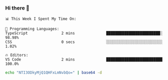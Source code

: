 ### Hi there 👋

<!--START_SECTION:waka-->
```text
📊 This Week I Spent My Time On: 

💬 Programming Languages: 
TypeScript               2 mins              ████████████████████████░   98.98% 
CSS                      0 secs              ░░░░░░░░░░░░░░░░░░░░░░░░░   1.02%

🔥 Editors: 
VS Code                  2 mins              █████████████████████████   100.0%
```


<!--END_SECTION:waka-->

```bash
echo "NTI3ODkyMjQ1QHFxLmNvbQo=" | base64 -d
```
